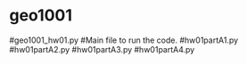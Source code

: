 # geo1001

#geo1001_hw01.py
#Main file to run the code.
#hw01partA1.py
#hw01partA2.py
#hw01partA3.py
#hw01partA4.py
